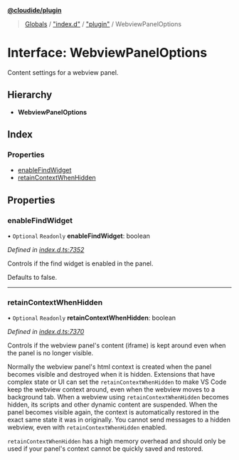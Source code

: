 **[@cloudide/plugin](../README.md)**

> [Globals](../README.md) / ["index.d"](../modules/_index_d_.md) / ["plugin"](../modules/_index_d_._plugin_.md) / WebviewPanelOptions

# Interface: WebviewPanelOptions

Content settings for a webview panel.

## Hierarchy

* **WebviewPanelOptions**

## Index

### Properties

* [enableFindWidget](_index_d_._plugin_.webviewpaneloptions.md#enablefindwidget)
* [retainContextWhenHidden](_index_d_._plugin_.webviewpaneloptions.md#retaincontextwhenhidden)

## Properties

### enableFindWidget

• `Optional` `Readonly` **enableFindWidget**: boolean

*Defined in [index.d.ts:7352](https://github.com/shuyaqian/cloudide-plugin-api/blob/57a3a2a/index.d.ts#L7352)*

Controls if the find widget is enabled in the panel.

Defaults to false.

___

### retainContextWhenHidden

• `Optional` `Readonly` **retainContextWhenHidden**: boolean

*Defined in [index.d.ts:7370](https://github.com/shuyaqian/cloudide-plugin-api/blob/57a3a2a/index.d.ts#L7370)*

Controls if the webview panel's content (iframe) is kept around even when the panel
is no longer visible.

Normally the webview panel's html context is created when the panel becomes visible
and destroyed when it is hidden. Extensions that have complex state
or UI can set the `retainContextWhenHidden` to make VS Code keep the webview
context around, even when the webview moves to a background tab. When a webview using
`retainContextWhenHidden` becomes hidden, its scripts and other dynamic content are suspended.
When the panel becomes visible again, the context is automatically restored
in the exact same state it was in originally. You cannot send messages to a
hidden webview, even with `retainContextWhenHidden` enabled.

`retainContextWhenHidden` has a high memory overhead and should only be used if
your panel's context cannot be quickly saved and restored.
